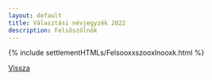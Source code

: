 ```yaml
---
layout: default
title: Választási névjegyzék 2022
description: Felsőszölnök
---
```


{% include settlementHTMLs/Felsooxxszooxlnooxk.html %}

[Vissza](./)